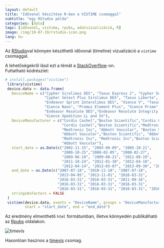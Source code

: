```yaml
---
layout: default
title: "Idővonal készítése R-ben a VISTIME csomaggal"
subtitle: "egy RStudio példa"
categories: [data]
tags: [idővonal, vistime, rpubs, adatvizualizáció, R]
image: /img/19-07-19/rstudio-icon.png
lang: hu
---
```

Az [RStudio](https://www.rstudio.com/)val könnyen készíthető idővonal (timeline) vizualizáció a `vistime` csomaggal.

A lehetőségekről lásd ezt a témát a [StackOverflow](https://stackoverflow.com/questions/44265512/creating-a-timeline-in-r)-on.  
Futtatható kódrészlet:

```r
# install.packages("vistime")  
 library(vistime)  
 device.data <- data.frame(  
   DeviceName = c("Cypher Sirolimus DES", "Taxus Express 2", "Cypher Select Sirolimus DES",  
                  "Cypher Select Plus Sirolimus DES", "Taxus Liberte", "Endeavor ABT578",  
                  "Endeavor Sprint Zotarolimus DES", "Xience V", "Taxus Element Monrail ION",  
                  "Xience Nano", "Promus Element Plus", "Xience Prime",  
                  "Endeavor Resolute DES","Endeavor Resolute Integrity DES", "Promus Premier", 
                  "Xience Xpedition LL and SV"),  
   DeviceManufacturer = c("Cordis Cashel","Boston Scientific","Cordis Cashel",  
                          "Cordis Cashel","Boston Scientific","Medtronic Inc",  
                          "Medtronic Inc", "Abbott Vascular", "Boston Scientific",  
                          "Abbott Vascular","Boston Scientific", "Abbott Vascular",  
                          "Medtronic Inc", "Medtronic Inc","Boston Scientific", 
                          "Abbott Vascular"),  
   start_date = as.Date(c("2002-11-15", "2003-09-09", "2005-10-21",   
                          "2006-10-25","2008-02-05", "2008-02-27",  
                          "2009-06-10", "2009-08-21", "2011-08-19",  
                          "2011-10-24", "2012-01-30", "2012-04-10",  
                          "2012-04-14", "2013-03-07", "2013-09-30", "2014-02-19")),  
   end_date = as.Date(c("2007-07-18", "2010-11-10", "2007-07-18",  
                        "2013-04-05", "2013-11-01", "2016-03-31",  
                        "2016-03-31", "2016-03-31", "2011-09-16",  
                        "2016-03-31", "2016-03-31", "2016-03-31",  
                        "2016-03-31", "2016-03-31", "2016-03-31", "2016-03-31")),  
   stringsAsFactors = FALSE  
 )  
 vistime(device.data, events = "DeviceName", groups = "DeviceManufacturer",   
         start = "start_date", end = "end_date")
```
Az eredmény elmenthető `html` formátumban, illetve könnyedén publikálható az [Rpubs](http://rpubs.com/ZGFabian/514062) oldalakon. 

![timevis](/bj-blog/img/19-07-19/vistime.png)

Hasonlóan hasznos a [timevis](https://daattali.com/shiny/timevis-demo/) csomag.
